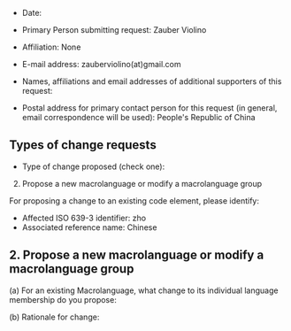 - Date:
- Primary Person submitting request: Zauber Violino
- Affiliation: None
- E-mail address: zauberviolino(at)gmail.com
- Names, affiliations and email addresses of additional supporters of this request:

- Postal address for primary contact person for this request (in general, email correspondence will be used): People's Republic of China


## Types of change requests
- Type of change proposed (check one):
2. Propose a new macrolanguage or modify a macrolanguage group

For proposing a change to an existing code element, please identify:
- Affected ISO 639-3 identifier: zho
- Associated reference name: Chinese

## 2. Propose a new macrolanguage or modify a macrolanguage group

(a) For an existing Macrolanguage, what change to its individual language membership do you propose:

(b) Rationale for change:
